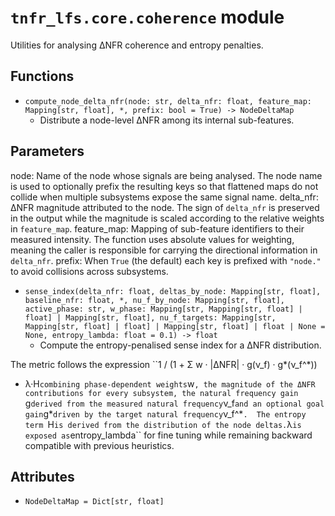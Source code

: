 # `tnfr_lfs.core.coherence` module
Utilities for analysing ΔNFR coherence and entropy penalties.

## Functions
- `compute_node_delta_nfr(node: str, delta_nfr: float, feature_map: Mapping[str, float], *, prefix: bool = True) -> NodeDeltaMap`
  - Distribute a node-level ΔNFR among its internal sub-features.

Parameters
----------
node:
    Name of the node whose signals are being analysed.  The node name is
    used to optionally prefix the resulting keys so that flattened maps do
    not collide when multiple subsystems expose the same signal name.
delta_nfr:
    ΔNFR magnitude attributed to the node.  The sign of ``delta_nfr`` is
    preserved in the output while the magnitude is scaled according to the
    relative weights in ``feature_map``.
feature_map:
    Mapping of sub-feature identifiers to their measured intensity.  The
    function uses absolute values for weighting, meaning the caller is
    responsible for carrying the directional information in
    ``delta_nfr``.
prefix:
    When ``True`` (the default) each key is prefixed with ``"node."`` to
    avoid collisions across subsystems.
- `sense_index(delta_nfr: float, deltas_by_node: Mapping[str, float], baseline_nfr: float, *, nu_f_by_node: Mapping[str, float], active_phase: str, w_phase: Mapping[str, Mapping[str, float] | float] | Mapping[str, float], nu_f_targets: Mapping[str, Mapping[str, float] | float] | Mapping[str, float] | float | None = None, entropy_lambda: float = 0.1) -> float`
  - Compute the entropy-penalised sense index for a ΔNFR distribution.

The metric follows the expression ``1 / (1 + Σ w · |ΔNFR| · g(ν_f) · g*(ν_f^*))
- λ·H`` combining phase-dependent weights ``w``, the magnitude of the ΔNFR
contributions for every subsystem, the natural frequency gain ``g`` derived
from the measured natural frequency ``ν_f`` and an optional goal gain
``g*`` driven by the target natural frequency ``ν_f^*``.  The entropy term
``H`` is derived from the distribution of the node deltas.
``λ`` is exposed as ``entropy_lambda`` for fine tuning while remaining
backward compatible with previous heuristics.

## Attributes
- `NodeDeltaMap = Dict[str, float]`

